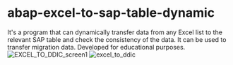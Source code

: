 # abap-excel-to-sap-table-dynamic
It's a program that can dynamically transfer data from any Excel list to the relevant SAP table and check the consistency of the data. It can be used to transfer migration data. Developed for educational purposes. 
![EXCEL_TO_DDIC_screen1](https://github.com/muhammedazman/abap-excel-to-sap-table-dynamic/assets/78376935/bcfaf4c5-c7c7-468f-971c-88384d712b59)
![excel_to_ddic](https://github.com/muhammedazman/abap-excel-to-sap-table-dynamic/assets/78376935/91b5d3d6-7e68-40cf-a7eb-6e5d94e22afc)
